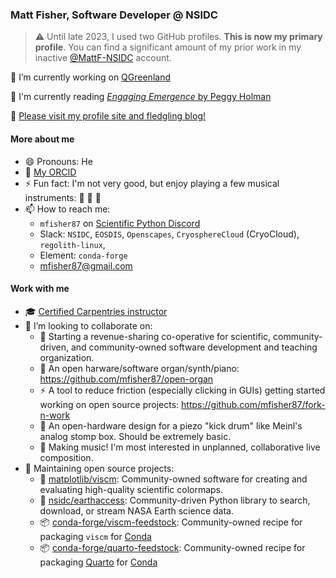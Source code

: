 ### Matt Fisher, Software Developer @ NSIDC

> :warning: Until late 2023, I used two GitHub profiles. **This is now my primary
> profile**. You can find a significant amount of my prior work in my inactive
> [@MattF-NSIDC](https://github.com/MattF-NSIDC) account.

🔭 I’m currently working on [QGreenland](https://github.com/nsidc/qgreenland)

📖 I'm currently reading [*Engaging Emergence* by Peggy Holman](https://peggyholman.com/papers/engaging-emergence)

📄 [Please visit my profile site and fledgling blog!](https://mfisher87.github.io)


#### More about me

- 😄 Pronouns: He
- 🧪 [My ORCID](https://orcid.org/0000-0003-3260-5445)
- ⚡ Fun fact: I'm not very good, but enjoy playing a few musical instruments: 🥁 🎹 🎸
- 📫 How to reach me:
    - `mfisher87` on [Scientific Python Discord](https://scientific-python.org/community/#discord-server)
    - Slack: `NSIDC`, `EOSDIS`, `Openscapes`, `CryosphereCloud` (CryoCloud), `regolith-linux`,
    - Element: `conda-forge`
    - mfisher87@gmail.com


#### Work with me

- 🎓 [Certified Carpentries instructor](https://carpentries.org/instructors/)
- 👯 I’m looking to collaborate on:
    - 👐 Starting a revenue-sharing co-operative for scientific, community-driven, and community-owned software development and teaching organization.
    - 🎹 An open harware/software organ/synth/piano: https://github.com/mfisher87/open-organ
    - ⚡ A tool to reduce friction (especially clicking in GUIs) getting started working on open source projects: https://github.com/mfisher87/fork-n-work
    - 🦵 An open-hardware design for a piezo "kick drum" like Meinl's analog stomp box. Should be extremely basic.
    - 🎵 Making music! I'm most interested in unplanned, collaborative live composition.
- 🔧 Maintaining open source projects:
    - 🌈 [matplotlib/viscm](https://github.com/matplotlib/viscm): Community-owned software for creating and evaluating high-quality scientific colormaps.
    - 🔑 [nsidc/earthaccess](https://github.com/nsidc/earthaccess): Community-driven Python library to search, download, or stream NASA Earth science data.
    - 📦 [conda-forge/viscm-feedstock](https://github.com/conda-forge/viscm-feedstock): Community-owned recipe for packaging `viscm` for [Conda](https://en.wikipedia.org/wiki/Conda_(package_manager))
    - 📦 [conda-forge/quarto-feedstock](https://github.com/conda-forge/quarto-feedstock): Community-owned recipe for packaging [Quarto](https://quarto.org/) for [Conda](https://en.wikipedia.org/wiki/Conda_(package_manager)) 

<!--
- 🌱 I’m currently learning ...
- 🤔 I’m looking for help with ...
- 💬 Ask me about ...
-->

